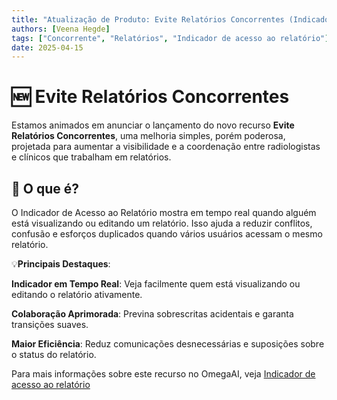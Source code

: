 ```yaml
---
title: "Atualização de Produto: Evite Relatórios Concorrentes (Indicador de Acesso ao Relatório)"
authors: [Veena Hegde]
tags: ["Concorrente", "Relatórios", "Indicador de acesso ao relatório"]
date: 2025-04-15
---
```


# 🆕 Evite Relatórios Concorrentes

Estamos animados em anunciar o lançamento do novo recurso **Evite Relatórios Concorrentes**, uma melhoria simples, porém poderosa, projetada para aumentar a visibilidade e a coordenação entre radiologistas e clínicos que trabalham em relatórios.

## 🔹 O que é?

O Indicador de Acesso ao Relatório mostra em tempo real quando alguém está visualizando ou editando um relatório. Isso ajuda a reduzir conflitos, confusão e esforços duplicados quando vários usuários acessam o mesmo relatório.

💡**Principais Destaques**:

**Indicador em Tempo Real**: Veja facilmente quem está visualizando ou editando o relatório ativamente.

**Colaboração Aprimorada**: Previna sobrescritas acidentais e garanta transições suaves.

**Maior Eficiência**: Reduz comunicações desnecessárias e suposições sobre o status do relatório.

Para mais informações sobre este recurso no OmegaAI, veja [Indicador de acesso ao relatório](/docs/Document-Viewer/document_explorer#report-access-indicator)
